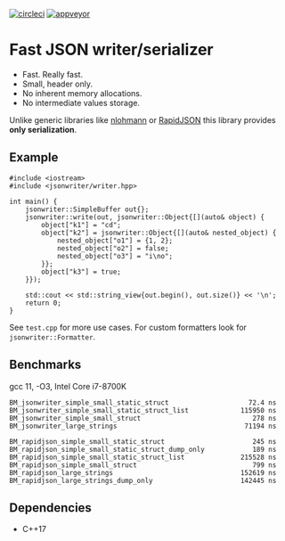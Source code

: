 [![circleci](https://circleci.com/gh/dsiroky/jsonwriter/tree/main.svg?style=shield)](https://circleci.com/gh/dsiroky/jsonwriter/?branch=main)
[![appveyor](https://ci.appveyor.com/api/projects/status/60y6xtuwiswnawqv/branch/main?svg=true)](https://ci.appveyor.com/project/dsiroky/jsonwriter/branch/main)

# Fast JSON writer/serializer

* Fast. Really fast.
* Small, header only.
* No inherent memory allocations.
* No intermediate values storage.

Unlike generic libraries like [nlohmann](https://github.com/nlohmann/json) or
[RapidJSON](https://rapidjson.org/) this library provides **only
serialization**.

## Example

```
#include <iostream>
#include <jsonwriter/writer.hpp>

int main() {
    jsonwriter::SimpleBuffer out{};
    jsonwriter::write(out, jsonwriter::Object{[](auto& object) {
        object["k1"] = "cd";
        object["k2"] = jsonwriter::Object{[](auto& nested_object) {
            nested_object["o1"] = {1, 2};
            nested_object["o2"] = false;
            nested_object["o3"] = "i\no";
        }};
        object["k3"] = true;
    }});

    std::cout << std::string_view{out.begin(), out.size()} << '\n';
    return 0;
}
```

See `test.cpp` for more use cases. For custom formatters look for `jsonwriter::Formatter`.

## Benchmarks

gcc 11, -O3, Intel Core i7-8700K

```
BM_jsonwriter_simple_small_static_struct                    72.4 ns
BM_jsonwriter_simple_small_static_struct_list             115950 ns
BM_jsonwriter_simple_small_struct                            278 ns
BM_jsonwriter_large_strings                                71194 ns

BM_rapidjson_simple_small_static_struct                      245 ns
BM_rapidjson_simple_small_static_struct_dump_only            189 ns
BM_rapidjson_simple_small_static_struct_list              215528 ns
BM_rapidjson_simple_small_struct                             799 ns
BM_rapidjson_large_strings                                152619 ns
BM_rapidjson_large_strings_dump_only                      142445 ns
```

## Dependencies

* C++17

